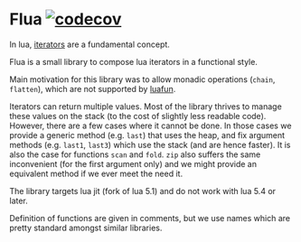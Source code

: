 # Flua [![codecov](https://codecov.io/github/prncss-xyz/flua/graph/badge.svg?token=6E4BXIU81Q)](https://codecov.io/github/prncss-xyz/flua)

In lua, [iterators](https://www.lua.org/pil/7.1.html) are a fundamental concept.

Flua is a small library to compose lua iterators in a functional style.

Main motivation for this library was to allow monadic operations (`chain`, `flatten`), which are not supported by [luafun](https://github.com/luafun/luafun).

Iterators can return multiple values. Most of the library thrives to manage these values on the stack (to the cost of slightly less readable code). However, there are a few cases where it cannot be done. In those cases we provide a generic method (e.g. `last`) that uses the heap, and fix argument methods (e.g. `last1`, `last3`) which use the stack (and are hence faster). It is also the case for functions `scan` and `fold`. `zip` also suffers the same inconvenient (for the first argument only) and we might provide an equivalent method if we ever meet the need it.

The library targets lua jit (fork of lua 5.1) and do not work with lua 5.4 or later.

Definition of functions are given in comments, but we use names which are pretty standard amongst similar libraries.
